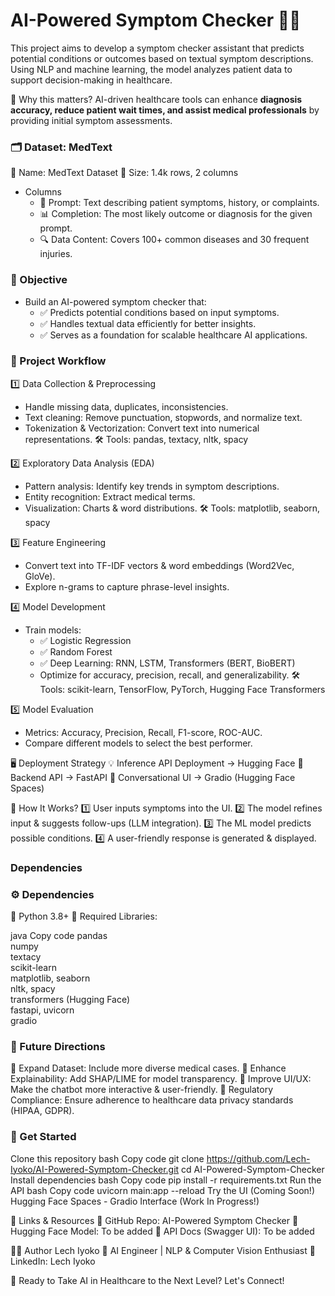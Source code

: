 # AI-Powered Symptom Checker 🏥🤖

This project aims to develop a symptom checker assistant that predicts potential conditions or outcomes based on textual symptom descriptions. Using NLP and machine learning, the model analyzes patient data to support decision-making in healthcare.

🔹 Why this matters? AI-driven healthcare tools can enhance **diagnosis accuracy, reduce patient wait times, and assist medical professionals** by providing initial symptom assessments.

### 🗂 Dataset: MedText
  📌 Name: MedText Dataset
  📌 Size: 1.4k rows, 2 columns

* Columns
  - 📝 Prompt: Text describing patient symptoms, history, or complaints.
  - 📊 Completion: The most likely outcome or diagnosis for the given prompt.
  - 🔍 Data Content: Covers 100+ common diseases and 30 frequent injuries.


### 🎯 Objective
* Build an AI-powered symptom checker that:
  - ✅ Predicts potential conditions based on input symptoms.
  - ✅ Handles textual data efficiently for better insights.
  - ✅ Serves as a foundation for scalable healthcare AI applications.

### 📌 Project Workflow
1️⃣ Data Collection & Preprocessing
  - Handle missing data, duplicates, inconsistencies.
  - Text cleaning: Remove punctuation, stopwords, and normalize text.
  - Tokenization & Vectorization: Convert text into numerical representations.
🛠 Tools: pandas, textacy, nltk, spacy

2️⃣ Exploratory Data Analysis (EDA)
  - Pattern analysis: Identify key trends in symptom descriptions.
  - Entity recognition: Extract medical terms.
  - Visualization: Charts & word distributions.
🛠 Tools: matplotlib, seaborn, spacy

3️⃣ Feature Engineering
  - Convert text into TF-IDF vectors & word embeddings (Word2Vec, GloVe).
  - Explore n-grams to capture phrase-level insights.

4️⃣ Model Development
* Train models:
  - ✅ Logistic Regression
  - ✅ Random Forest
  - ✅ Deep Learning: RNN, LSTM, Transformers (BERT, BioBERT)
  - Optimize for accuracy, precision, recall, and generalizability.
🛠 Tools: scikit-learn, TensorFlow, PyTorch, Hugging Face Transformers

5️⃣ Model Evaluation
  - Metrics: Accuracy, Precision, Recall, F1-score, ROC-AUC.
  - Compare different models to select the best performer.

🖥 Deployment Strategy
💡 Inference API Deployment → Hugging Face
🔹 Backend API → FastAPI
🔹 Conversational UI → Gradio (Hugging Face Spaces)

🔗 How It Works?
1️⃣ User inputs symptoms into the UI.
2️⃣ The model refines input & suggests follow-ups (LLM integration).
3️⃣ The ML model predicts possible conditions.
4️⃣ A user-friendly response is generated & displayed.


### Dependencies
### ⚙ Dependencies
📌 Python 3.8+
📌 Required Libraries:

java
Copy code
pandas  
numpy  
textacy  
scikit-learn  
matplotlib, seaborn  
nltk, spacy  
transformers (Hugging Face)  
fastapi, uvicorn  
gradio  
 
### 🚀 Future Directions
🔹 Expand Dataset: Include more diverse medical cases.
🔹 Enhance Explainability: Add SHAP/LIME for model transparency.
🔹 Improve UI/UX: Make the chatbot more interactive & user-friendly.
🔹 Regulatory Compliance: Ensure adherence to healthcare data privacy standards (HIPAA, GDPR).

### 📌 Get Started
Clone this repository
bash
Copy code
git clone https://github.com/Lech-Iyoko/AI-Powered-Symptom-Checker.git
cd AI-Powered-Symptom-Checker
Install dependencies
bash
Copy code
pip install -r requirements.txt
Run the API
bash
Copy code
uvicorn main:app --reload
Try the UI (Coming Soon!)
Hugging Face Spaces - Gradio Interface (Work In Progress!)

🔗 Links & Resources
📌 GitHub Repo: AI-Powered Symptom Checker
📌 Hugging Face Model: To be added
📌 API Docs (Swagger UI): To be added

👨‍💻 Author
Lech Iyoko
📌 AI Engineer | NLP & Computer Vision Enthusiast
📌 LinkedIn: Lech Iyoko

🚀 Ready to Take AI in Healthcare to the Next Level? Let's Connect!
